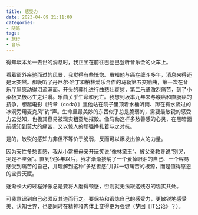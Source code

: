 ```yaml
---
title: 感受力
date: 2023-04-09 21:11:00
categories:
- 随笔
tags:
- 旅行
- 音乐
---
```


得知坂本龙一去世的消息时，我正坐在前往巴登巴登听音乐会的火车上。

看着窗外疾驰而过的风景，我觉得有些恍惚。虽知他与癌症缠斗多年，消息来得还是太突然。那晚听了丹尼尔·哈丁和柏林爱乐合作的马勒第五交响曲，第一次在音乐厅里感动得泪流满面。开头的葬礼进行曲悲壮哀愁，第二乐章激烈痛苦，到了小柔板又极尽生之烂漫。乐曲关乎生命和死亡。我想到坂本九年来与喉癌和直肠癌的抗争，想起电影《终章（coda）》里他站在院子里顶着水桶听雨、蹲在有水流过的冰洞旁用麦克风”钓“声。生命里最美妙的东西似乎总是脆弱的，需要最敏锐的感受力去觉知，也极其容易被现实粗蛮地摧毁。像马勒这样多愁善感的心灵，在黑暗面前感知到莫大的痛苦，又以惊人的顽强挣扎着与之对抗。

是的，敏锐的感知力非但不等价于脆弱，反而可以爆发出惊人的力量。

因为天性多愁善感，我从小常被母亲开玩笑说“像林黛玉”、被父亲教导说“别哭，哭是不坚强”。直到很多年以后，我才渐渐接纳了一个爱掉眼泪的自己、一个容易感受到痛苦的自己，并理解到这种“多愁善感”并非一切痛苦的根源，而是值得感恩的宝贵天赋。

逐渐长大的过程好像总是要将人磨得顿感，否则就无法跟这残忍的现实共处。

可我意识到自己必须反其道而行之。要保持和锻炼自己的感受力，更敏锐地感受美、认知世界，也要同时在精神和肉体上变得更为强健（梦回《IT公论》？）。



